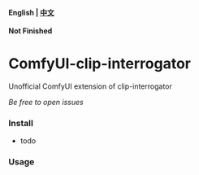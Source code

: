 #### English | [中文](./README_zh.md)
**Not Finished**

# ComfyUI-clip-interrogator
Unofficial ComfyUI extension of clip-interrogator

_Be free to open issues_


### Install

- todo

### Usage



